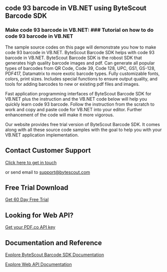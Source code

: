 ## code 93 barcode in VB.NET using ByteScout Barcode SDK

### Make code 93 barcode in VB.NET: ### Tutorial on how to do code 93 barcode in VB.NET

The sample source codes on this page will demonstrate you how to make code 93 barcode in VB.NET. ByteScout Barcode SDK helps with code 93 barcode in VB.NET. ByteScout Barcode SDK is the robost SDK that generates high quality barcode images and pdf. Can generate all popular types of barcodes from QR Code, Code 39, Code 128, UPC, GS1, GS-128, PDF417, Datamatrix to more exotic barcode types. Fully customizable fonts, colors, print sizes. Includes special functions to ensure output quality, and tools for adding barcodes to new or existing pdf files and images.

Fast application programming interfaces of ByteScout Barcode SDK for VB.NET plus the instruction and the VB.NET code below will help you quickly learn code 93 barcode. Follow the instruction from the scratch to work and copy and paste code for VB.NET into your editor. Further enhancement of the code will make it more vigorous.

Our website provides free trial version of ByteScout Barcode SDK. It comes along with all these source code samples with the goal to help you with your VB.NET application implementation.

## Contact Customer Support

[Click here to get in touch](https://bytescout.zendesk.com/hc/en-us/requests/new?subject=ByteScout%20Barcode%20SDK%20Question)

or send email to [support@bytescout.com](mailto:support@bytescout.com?subject=ByteScout%20Barcode%20SDK%20Question) 

## Free Trial Download

[Get 60 Day Free Trial](https://bytescout.com/download/web-installer?utm_source=github-readme)

## Looking for Web API? 

[Get your PDF.co API key](https://pdf.co/documentation/api?utm_source=github-readme)

## Documentation and Reference

[Explore ByteScout Barcode SDK Documentation](https://bytescout.com/documentation/index.html?utm_source=github-readme)

[Explore Web API Documentation](https://pdf.co/documentation/api?utm_source=github-readme)